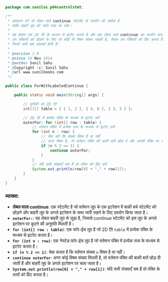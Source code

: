 ```java
package com.sunilos.p04controlstmt;

/**
 * उदाहरण वर्ग जो लेबल वाले continue स्टेटमेंट के उपयोग को दर्शाता है
 * ताकि बाहरी लूप को जारी रखा जा सके।
 * 
 * यह प्रोग्राम एक 2D ऐरे के माध्यम से इटरेट करता है और एक लेबल वाले continue का उपयोग करता है
 * उन पंक्तियों को छोड़ने के लिए जो कोई भी विषम संख्या रखती हैं, केवल उन पंक्तियों को प्रिंट करता है
 * जिनमें सभी सम संख्याएँ होती हैं।
 * 
 * @version 1.0
 * @since 16 Nov 2014
 * @author Sunil Sahu
 * @Copyright (c) Sunil Sahu
 * @url www.sunilbooks.com
 */

public class ForWithLabeledContinue {

    public static void main(String[] args) {

        // पूर्णांकों का 2D ऐरे
        int[][] table = { { 1, 2 }, { 4, 6 }, { 3, 5 } };

        // 2D ऐरे में प्रत्येक पंक्ति के माध्यम से इटरेट करें
        outerFor: for (int[] row : table) {
            // वर्तमान पंक्ति में प्रत्येक तत्व के माध्यम से इटरेट करें
            for (int n : row) {
                // चेक करें कि संख्या विषम है या नहीं
                // अगर विषम है, तो वर्तमान पंक्ति की बाकी बातें छोड़ दें और अगली पंक्ति पर जाएं
                if (n % 2 == 1) {
                    continue outerFor;
                }
            }
            // यदि सभी संख्याएँ सम हैं तो पंक्ति को प्रिंट करें
            System.out.println(row[0] + "," + row[1]);
        }
    }
}
```

### व्याख्या:
- **लेबल वाला continue**: एक स्टेटमेंट है जो वर्तमान लूप के एक इटरेशन में बाकी बचे स्टेटमेंट को छोड़ने और बाहरी लूप के अगले इटरेशन के साथ जारी रखने के लिए उपयोग किया जाता है।
- **`outerFor:`**: यह लेबल बाहरी लूप से जुड़ा है, जिससे continue स्टेटमेंट को इस लूप के अगले इटरेशन पर कूदने की अनुमति मिलती है।
- **`for (int[] row : table)`**: एक फॉर-ईच लूप है जो 2D ऐरे `table` में प्रत्येक पंक्ति के माध्यम से इटरेट करता है।
- **`for (int n : row)`**: एक नेस्टेड फॉर-ईच लूप है जो वर्तमान पंक्ति में प्रत्येक तत्व के माध्यम से इटरेट करता है।
- **`if (n % 2 == 1)`**: चेक करता है कि वर्तमान संख्या `n` विषम है या नहीं।
- **`continue outerFor`**: अगर कोई विषम संख्या मिलती है, तो वर्तमान पंक्ति की बाकी बातें छोड़ दी जाती हैं और बाहरी लूप के अगले इटरेशन पर चला जाता है।
- **`System.out.println(row[0] + "," + row[1])`**: यदि सभी संख्याएँ सम हैं तो पंक्ति के तत्वों को प्रिंट करता है।

